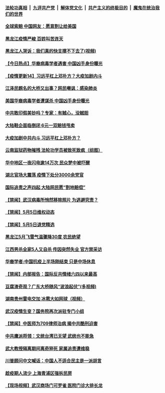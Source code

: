 

####  [法轮功真相](../../../../basic/blob/master/README.md?t=05061901) &nbsp;|&nbsp; [九评共产党](../../../../9ping.md/blob/master/README.md?t=05061901) &nbsp;|&nbsp; [解体党文化](../../../../jtdwh.md/blob/master/README.md?t=05061901)  &nbsp;|&nbsp; [共产主义的终极目的](../../../../gczydzjmd.md/blob/master/README.md?t=05061901) &nbsp;|&nbsp; [魔鬼在统治我们的世界](../../../../mgztzwmdsj.md/blob/master/README.md?t=05061901) 

#### [全球索赔 中国网友：愿意割让给美国](../pages/prog204/a102840147.md?t=05061901) 

#### [黑龙江疫情严峻 百姓叫苦连天](../pages/prog204/a102840145.md?t=05061901) 

#### [黑龙江人哭诉：我们真的快支撑不下去了(视频)](../pages/prog204/a102840138.md?t=05061901) 

#### [【今日热点】华裔病毒学者遇害 中国凶手身份曝光](../pages/prog204/a102840050.md?t=05061901) 

#### [【疫情更新14】习远平杠上邓朴方？大疫加剧内斗](../pages/prog204/a102837981.md?t=05061901) 

#### [江泽民题名的大桥又出事？网民嘲讽：感染肺炎](../pages/prog204/a102840078.md?t=05061901) 

#### [美国华裔病毒学者遭谋杀 中国凶手身份曝光](../pages/prog204/a102840054.md?t=05061901) 

#### [中共敢印假美钞吗？专家：有贼心，没贼胆](../pages/prog204/a102839953.md?t=05061901) 

#### [大陆鞋企面临倒闭  6元一双赔钱甩卖](../pages/prog204/a102839926.md?t=05061901) 

#### [大疫加剧中共内斗 习远平杠上邓朴方？](../pages/prog204/a102839890.md?t=05061901) 

#### [云南监狱药物摧残 法轮功学员被致死致疯（组图）](../pages/prog204/a102839875.md?t=05061901) 

#### [华中地区一夜闪电逾14万次 民众梦中被吓醒](../pages/prog204/a102839823.md?t=05061901) 

#### [湖北官场大震荡 疫情下处分3000余党官](../pages/prog204/a102839786.md?t=05061901) 

#### [国际追责之声四起 大陆网民愿“割地赔偿”](../pages/prog204/a102839806.md?t=05061901) 

#### [【禁闻】武汉病毒所悄然移除照片 为逃避究责？](../pages/prog204/a102839708.md?t=05061901) 

#### [【禁闻】5月5日维权动态](../pages/prog204/a102839674.md?t=05061901) 

#### [【禁闻】5月5日退党精选](../pages/prog204/a102839672.md?t=05061901) 

#### [黑龙江5月飞雪气温骤降30度 农民绝望](../pages/prog204/a102839567.md?t=05061901) 

#### [江西男杀全家5人又自杀 传因突然失业 官方禁采访](../pages/prog204/a102839573.md?t=05061901) 

#### [华裔学者:中国抗疫上半场刚结束 只是中场休息](../pages/prog204/a102839606.md?t=05061901) 

#### [【禁闻】内部报告：国际反共情绪六四以来最高](../pages/prog204/a102839630.md?t=05061901) 

#### [豆腐渣奇观？广东大桥随风“波浪起伏”(多视频)](../pages/prog204/a102839523.md?t=05061901) 

#### [湖南贵州雷电交加 冰雹大如网球（视频）](../pages/prog204/a102839535.md?t=05061901) 

#### [武汉疫情生变？国务院再次派驻专门小组](../pages/prog204/a102839519.md?t=05061901) 

#### [【禁闻】中医师为709律师治病 揭中共酷刑迫害](../pages/prog204/a102839538.md?t=05061901) 

#### [中共鹰派将领：文统台湾已无望 武统也不能急](../pages/prog204/a102839486.md?t=05061901) 

#### [武大教授隔离期间离奇猝死 家属追责遭维稳](../pages/prog204/a102839497.md?t=05061901) 

#### [川普顾问中文喊话：中国人不适合民主是一派胡言](../pages/prog204/a102839437.md?t=05061901) 

#### [趁疫期人流少 上海青浦区强拆民房](../pages/prog204/a102839465.md?t=05061901) 

#### [【现场视频】武汉商场门可罗雀 医院门诊大排长龙](../pages/prog204/a102839382.md?t=05061901) 


